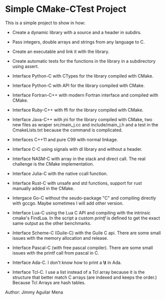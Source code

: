 Simple CMake-CTest Project
=========================

This is a simple project to show in how:

* Create a dynamic library with a source and a header in subdirs.

* Pass integers, double arrays and strings from any language to C.

* Create an executable and link it with the library.

* Create automatic tests for the functions in the library in a subdirectory using assert.

* Interface Python-C with CTypes for the library compiled with CMake.

* Interface Python-C with API for the library compiled with CMake.

* Interface Fortran-C++ with modern Fortran interface and compiled with CMake.

* Interface Ruby-C++ with ffi for the library compiled with CMake.

* Interface Java-C++ with jni for the library compiled with CMake, two new files as wraper src/main_j.cc and include/main_j.h and a test in the CmakeLists.txt because the command is complicated.

* Interfaces C++11 and pure C99 with normal linkage.

* Interface C-C using signals with dl library and without a header.

* Interface NASM-C with array in the stack and direct call. The real challenge is the CMake implementation.

* Interface Julia-C with the native ccall function.

* Interface Rust-C with unsafe and std functions, support for rust manually added in the CMake.

* Intergace Go-C without the seudo-package "C" and compiling directly with gccgo. Maybe sometimes I will add other version.

* Interface Lua-C using the Lua C API and compiling with the intrinsic cmake's FindLua. In the script a custom *printf* is defined to get the exact same output as the other benchmarks.

* Interface Scheme-C (Guile-C) with the Guile C api. There are some small issues with the memory allocation and release.

* Interface Pascal-C (with free pascal compiler). There are some small issues with the printf call from pascal in C.

* Interface Ada-C. I don't know how to print a **\t** in Ada.

* Interface Tcl-C. I use a list instead of a Tcl array because it is the structure that better match C arrays (are indexed and keeps the order.) Because Tcl Arrays are hash tables.

Author: Jimmy Aguilar Mena
